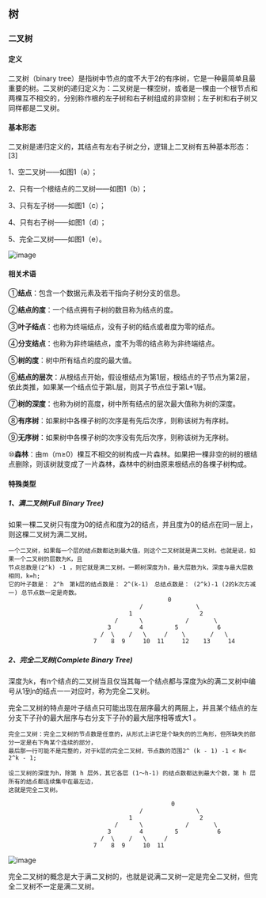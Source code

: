 ## 树

### 二叉树

#### 定义

二叉树（binary tree）是指树中节点的度不大于2的有序树，它是一种最简单且最重要的树。二叉树的递归定义为：二叉树是一棵空树，或者是一棵由一个根节点和两棵互不相交的，分别称作根的左子树和右子树组成的非空树；左子树和右子树又同样都是二叉树。

#### 基本形态

二叉树是递归定义的，其结点有左右子树之分，逻辑上二叉树有五种基本形态： [3] 

1、空二叉树——如图1（a）；

2、只有一个根结点的二叉树——如图1（b）；

3、只有左子树——如图1（c）；

4、只有右子树——如图1（d）；

5、完全二叉树——如图1（e）。

![image](https://user-images.githubusercontent.com/12841424/144752981-bb4c0271-9587-44d1-a887-729570dbbb41.png)

#### 相关术语

①**结点**：包含一个数据元素及若干指向子树分支的信息。

②**结点的度**：一个结点拥有子树的数目称为结点的度。

③**叶子结点**：也称为终端结点，没有子树的结点或者度为零的结点。

④**分支结点**：也称为非终端结点，度不为零的结点称为非终端结点。

⑤**树的度**：树中所有结点的度的最大值。

⑥**结点的层次**：从根结点开始，假设根结点为第1层，根结点的子节点为第2层，依此类推，如果某一个结点位于第L层，则其子节点位于第L+1层。

⑦**树的深度**：也称为树的高度，树中所有结点的层次最大值称为树的深度。

⑧**有序树**：如果树中各棵子树的次序是有先后次序，则称该树为有序树。

⑨**无序树**：如果树中各棵子树的次序没有先后次序，则称该树为无序树。

⑩**森林**：由m（m≥0）棵互不相交的树构成一片森林。如果把一棵非空的树的根结点删除，则该树就变成了一片森林，森林中的树由原来根结点的各棵子树构成。



#### 特殊类型

##### 1、**满二叉树(Full Binary Tree)**

如果一棵二叉树只有度为0的结点和度为2的结点，并且度为0的结点在同一层上，则这棵二叉树为满二叉树。

```text
一个二叉树，如果每一个层的结点数都达到最大值，则这个二叉树就是满二叉树。也就是说，如果一个二叉树的层数为K，且
节点总数是(2^k) -1 ，则它就是满二叉树。一颗树深度为h，最大层数为k，深度与最大层数相同，k=h;
它的叶子数是： 2^h　第k层的结点数是： 2^(k-1)　总结点数是： (2^k)-1 (2的k次方减一) 总节点数一定是奇数。
                                             0
                                     /               \
                                  1                   2
                              /      \            /       \
                            3        4         5           6
                          /  \    /   \     /    \       /   \
                        7    8  9     10  11     12    13     14
```

##### 2、**完全二叉树**(Complete Binary Tree)

深度为k，有n个结点的二叉树当且仅当其每一个结点都与深度为k的满二叉树中编号从1到n的结点一一对应时，称为完全二叉树。

完全二叉树的特点是叶子结点只可能出现在层序最大的两层上，并且某个结点的左分支下子孙的最大层序与右分支下子孙的最大层序相等或大1 。

```text
完全二叉树：完全二叉树的节点数是任意的，从形式上讲它是个缺失的的三角形，但所缺失的部分一定是右下角某个连续的部分，
最后那一行可能不是完整的，对于k层的完全二叉树，节点数的范围2^ (k - 1) -1 < N< 2^k - 1;

设二叉树的深度为h，除第 h 层外，其它各层 (1～h-1) 的结点数都达到最大个数，第 h 层所有的结点都连续集中在最左边，
这就是完全二叉树。

                                              0
                                     /               \
                                  1                   2
                              /      \            /       \
                            3        4         5           6
                          /  \    /   \     /    
                        7    8  9     10  11
```



![image](https://user-images.githubusercontent.com/12841424/144737477-5aa5b8b1-951f-4b05-85ae-cc1f3c7f923b.png)

完全二叉树的概念是大于满二叉树的，也就是说满二叉树一定是完全二叉树，但完全二叉树不一定是满二叉树。